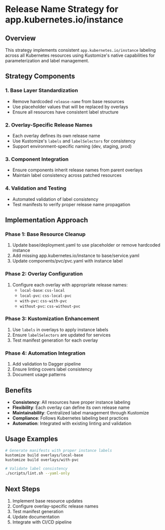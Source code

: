 # Release Name Strategy for app.kubernetes.io/instance

## Overview

This strategy implements consistent `app.kubernetes.io/instance` labeling across all Kubernetes resources using Kustomize's native capabilities for parameterization and label management.

## Strategy Components

### 1. Base Layer Standardization

- Remove hardcoded `release-name` from base resources
- Use placeholder values that will be replaced by overlays
- Ensure all resources have consistent label structure

### 2. Overlay-Specific Release Names

- Each overlay defines its own release name
- Use Kustomize's `labels` and `labelSelectors` for consistency
- Support environment-specific naming (dev, staging, prod)

### 3. Component Integration

- Ensure components inherit release names from parent overlays
- Maintain label consistency across patched resources

### 4. Validation and Testing

- Automated validation of label consistency
- Test manifests to verify proper release name propagation

## Implementation Approach

### Phase 1: Base Resource Cleanup

1. Update base/deployment.yaml to use placeholder or remove hardcoded instance
1. Add missing app.kubernetes.io/instance to base/service.yaml
1. Update components/pvc/pvc.yaml with instance label

### Phase 2: Overlay Configuration

1. Configure each overlay with appropriate release names:
   - `local-base`: `css-local`
   - `local-pvc`: `css-local-pvc`
   - `with-pvc`: `css-with-pvc`
   - `without-pvc`: `css-without-pvc`

### Phase 3: Kustomization Enhancement

1. Use `labels` in overlays to apply instance labels
1. Ensure `labelSelectors` are updated for services
1. Test manifest generation for each overlay

### Phase 4: Automation Integration

1. Add validation to Dagger pipeline
1. Ensure linting covers label consistency
1. Document usage patterns

## Benefits

- **Consistency**: All resources have proper instance labeling
- **Flexibility**: Each overlay can define its own release name
- **Maintainability**: Centralized label management through Kustomize
- **Compliance**: Follows Kubernetes labeling best practices
- **Automation**: Integrated with existing linting and validation

## Usage Examples

```bash
# Generate manifests with proper instance labels
kustomize build overlays/local-base
kustomize build overlays/with-pvc

# Validate label consistency
./scripts/lint.sh --yaml-only
```

## Next Steps

1. Implement base resource updates
1. Configure overlay-specific release names
1. Test manifest generation
1. Update documentation
1. Integrate with CI/CD pipeline

